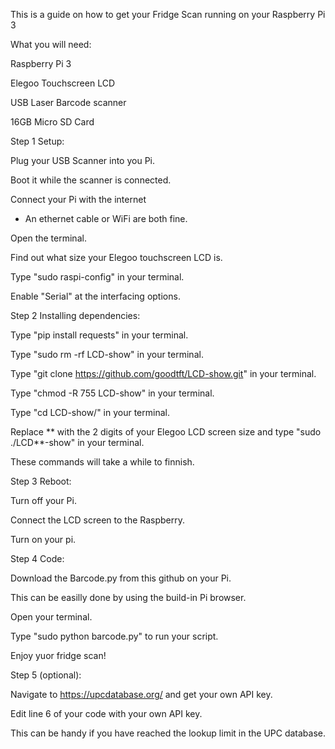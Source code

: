 This is a guide on how to get your Fridge Scan running on your Raspberry Pi 3


What you will need:


Raspberry Pi 3

Elegoo Touchscreen LCD

USB Laser Barcode scanner

16GB Micro SD Card


Step 1 Setup:

Plug your USB Scanner into you Pi.

Boot it while the scanner is connected.

Connect your Pi with the internet

  - An ethernet cable or WiFi are both fine.

Open the terminal.

Find out what size your Elegoo touchscreen LCD is.

Type "sudo raspi-config" in your terminal.

Enable "Serial" at the interfacing options.


Step 2 Installing dependencies:

Type "pip install requests" in your terminal.

Type "sudo rm -rf LCD-show" in your terminal.

Type "git clone https://github.com/goodtft/LCD-show.git" in your terminal.

Type "chmod -R 755 LCD-show" in your terminal.

Type "cd LCD-show/" in your terminal.

Replace ** with the 2 digits of your Elegoo LCD screen size and type "sudo ./LCD**-show" in your terminal.

These commands will take a while to finnish.


Step 3 Reboot:

Turn off your Pi.

Connect the LCD screen to the Raspberry.

Turn on your pi.


Step 4 Code:

Download the Barcode.py from this github on your Pi.

This can be easilly done by using the build-in Pi browser.

Open your terminal.

Type "sudo python barcode.py" to run your script.

Enjoy yuor fridge scan!


Step 5 (optional):

Navigate to https://upcdatabase.org/ and get your own API key.

Edit line 6 of your code with your own API key.

This can be handy if you have reached the lookup limit in the UPC database.
